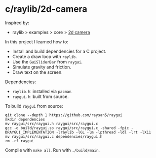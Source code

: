 # c/raylib/2d-camera

Inspired by:
- raylib > examples > core > [2d camera](https://github.com/raysan5/raylib/blob/e140aca/examples/core/core_2d_camera.c)

In this project I learned how to:
- Install and build dependencies for a C project.
- Create a draw loop with `raylib`.
- Use the `GuiSliderBar` from `raygui`.
- Simulate gravity and friction.
- Draw text on the screen.

Dependencies:
- `raylib.h`: installed via `pacman`.
- `raygui.h`: built from source.

To build `raygui` from source:

```
git clone --depth 1 https://github.com/raysan5/raygui
mkdir dependencies
mv raygui/src/raygui.h raygui/src/raygui.c
gcc -o build/raygui.so raygui/src/raygui.c -shared -fpic -DRAYGUI_IMPLEMENTATION -lraylib -lGL -lm -lpthread -ldl -lrt -lX11
mv raygui/src/raygui.c dependencies/raygui.h
rm -rf raygui
```

Compile with `make all`. Run with `./build/main`.
